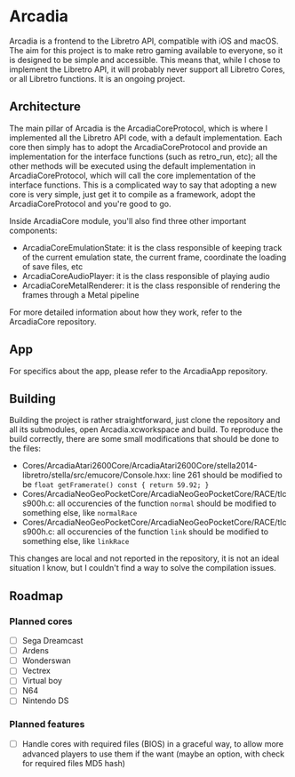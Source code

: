 # Arcadia

Arcadia is a frontend to the Libretro API, compatible with iOS and macOS.
The aim for this project is to make retro gaming available to everyone, so it is designed to be simple and accessible.
This means that, while I chose to implement the Libretro API, it will probably never support all Libretro Cores, or all Libretro functions.
It is an ongoing project.

## Architecture

The main pillar of Arcadia is the ArcadiaCoreProtocol, which is where I implemented all the Libretro API code, with a default implementation.
Each core then simply has to adopt the ArcadiaCoreProtocol and provide an implementation for the interface functions (such as retro_run, etc); all the other methods will be executed using the default implementation in ArcadiaCoreProtocol, which will call the core implementation of the interface functions.
This is a complicated way to say that adopting a new core is very simple, just get it to compile as a framework, adopt the ArcadiaCoreProtocol and you're good to go.

Inside ArcadiaCore module, you'll also find three other important components:

- ArcadiaCoreEmulationState: it is the class responsible of keeping track of the current emulation state, the current frame, coordinate the loading of save files, etc
- ArcadiaCoreAudioPlayer: it is the class responsible of playing audio
- ArcadiaCoreMetalRenderer: it is the class responsible of rendering the frames through a Metal pipeline

For more detailed information about how they work, refer to the ArcadiaCore repository.

## App

For specifics about the app, please refer to the ArcadiaApp repository.

## Building

Building the project is rather straightforward, just clone the repository and all its submodules, open Arcadia.xcworkspace and build.
To reproduce the build correctly, there are some small modifications that should be done to the files:

- Cores/ArcadiaAtari2600Core/ArcadiaAtari2600Core/stella2014-libretro/stella/src/emucore/Console.hxx: line 261 should be modified to be `float getFramerate() const { return 59.92; }`
- Cores/ArcadiaNeoGeoPocketCore/ArcadiaNeoGeoPocketCore/RACE/tlcs900h.c: all occurencies of the function `normal` should be modified to something else, like `normalRace`
- Cores/ArcadiaNeoGeoPocketCore/ArcadiaNeoGeoPocketCore/RACE/tlcs900h.c: all occurencies of the function `link` should be modified to something else, like `linkRace`

This changes are local and not reported in the repository, it is not an ideal situation I know, but I couldn't find a way to solve the compilation issues.

## Roadmap

### Planned cores

- [ ] Sega Dreamcast 
- [ ] Ardens
- [ ] Wonderswan
- [ ] Vectrex 
- [ ] Virtual boy
- [ ] N64
- [ ] Nintendo DS

### Planned features

- [ ] Handle cores with required files (BIOS) in a graceful way, to allow more advanced players to use them if the want (maybe an option, with check for required files MD5 hash)